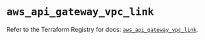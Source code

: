 # `aws_api_gateway_vpc_link`

Refer to the Terraform Registry for docs: [`aws_api_gateway_vpc_link`](https://registry.terraform.io/providers/hashicorp/aws/5.74.0/docs/resources/api_gateway_vpc_link).
